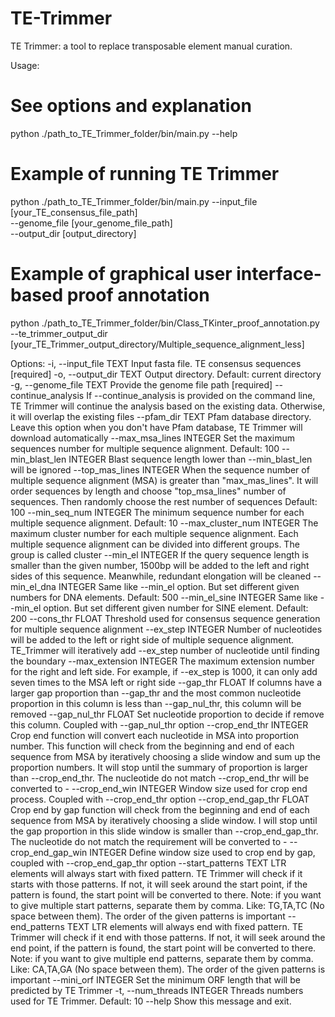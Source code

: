 # TE-Trimmer
TE Trimmer: a tool to replace transposable element manual curation.

Usage:

# See options and explanation
python ./path_to_TE_Trimmer_folder/bin/main.py --help 

# Example of running TE Trimmer
python ./path_to_TE_Trimmer_folder/bin/main.py --input_file [your_TE_consensus_file_path] \
                                               --genome_file [your_genome_file_path] \
                                               --output_dir [output_directory]
                                               
# Example of graphical user interface-based proof annotation
python ./path_to_TE_Trimmer_folder/bin/Class_TKinter_proof_annotation.py --te_trimmer_output_dir [your_TE_Trimmer_output_directory/Multiple_sequence_alignment_less] 

Options:
  -i, --input_file TEXT       Input fasta file. TE consensus sequences  [required]
  -o, --output_dir TEXT       Output directory. Default: current directory
  -g, --genome_file TEXT      Provide the genome file path  [required]
  --continue_analysis         If --continue_analysis is provided on the command line, TE Trimmer
                              will continue the analysis based on the existing data. Otherwise, it
                              will overlap the existing files
  --pfam_dir TEXT             Pfam database directory. Leave this option when you don't have Pfam
                              database, TE Trimmer will download automatically
  --max_msa_lines INTEGER     Set the maximum sequences number for multiple sequence alignment.
                              Default: 100
  --min_blast_len INTEGER     Blast sequence length lower than --min_blast_len will be ignored
  --top_mas_lines INTEGER     When the sequence number of multiple sequence alignment (MSA) is
                              greater than "max_mas_lines". It will order sequences by length and
                              choose "top_msa_lines" number of sequences. Then randomly choose the
                              rest number of sequences Default: 100
  --min_seq_num INTEGER       The minimum sequence number for each multiple sequence alignment.
                              Default: 10
  --max_cluster_num INTEGER   The maximum cluster number for each multiple sequence alignment.
                              Each multiple sequence alignment can be divided into different
                              groups. The group is called cluster
  --min_el INTEGER            If the query sequence length is smaller than the given number,
                              1500bp will be added to the left and right sides of this sequence.
                              Meanwhile, redundant elongation will be cleaned
  --min_el_dna INTEGER        Same like --min_el option. But set different given numbers for DNA
                              elements. Default: 500
  --min_el_sine INTEGER       Same like --min_el option. But set different given number for SINE
                              element. Default: 200
  --cons_thr FLOAT            Threshold used for consensus sequence generation for multiple
                              sequence alignment
  --ex_step INTEGER           Number of nucleotides will be added to the left or right side of
                              multiple sequence alignment. TE_Trimmer will iteratively add
                              --ex_step number of nucleotide until finding the boundary
  --max_extension INTEGER     The maximum extension number for the right and left side. For
                              example, if --ex_step is 1000, it can only add seven times to the
                              MSA left or right side
  --gap_thr FLOAT             If columns have a larger gap proportion than --gap_thr and the most
                              common nucleotide proportion in this column is less than
                              --gap_nul_thr, this column will be removed
  --gap_nul_thr FLOAT         Set nucleotide proportion to decide if remove this column. Coupled
                              with --gap_nul_thr option
  --crop_end_thr INTEGER      Crop end function will convert each nucleotide in MSA into
                              proportion number. This function will check from the beginning and
                              end of each sequence from MSA by iteratively choosing a slide window
                              and sum up the proportion numbers. It will stop until the summary of
                              proportion is larger than --crop_end_thr. The nucleotide do not
                              match --crop_end_thr will be converted to -
  --crop_end_win INTEGER      Window size used for crop end process. Coupled with --crop_end_thr
                              option
  --crop_end_gap_thr FLOAT    Crop end by gap function will check from the beginning and end of
                              each sequence from MSA by iteratively choosing a slide window. I
                              will stop until the gap proportion in this slide window is smaller
                              than --crop_end_gap_thr. The nucleotide do not match the requirement
                              will be converted to -
  --crop_end_gap_win INTEGER  Define window size used to crop end by gap, coupled with
                              --crop_end_gap_thr option
  --start_patterns TEXT       LTR elements will always start with fixed pattern. TE Trimmer will
                              check if it starts with those patterns. If not, it will seek around
                              the start point, if the pattern is found, the start point will be
                              converted to there. Note: if you want to give multiple start
                              patterns, separate them by comma. Like: TG,TA,TC (No space between
                              them). The order of the given patterns is important
  --end_patterns TEXT         LTR elements will always end with fixed pattern. TE Trimmer will
                              check if it end with those patterns. If not, it will seek around the
                              end point, if the pattern is found, the start point will be
                              converted to there. Note: if you want to give multiple end patterns,
                              separate them by comma. Like: CA,TA,GA (No space between them). The
                              order of the given patterns is important
  --mini_orf INTEGER          Set the minimum ORF length that will be predicted by TE Trimmer
  -t, --num_threads INTEGER   Threads numbers used for TE Trimmer. Default: 10
  --help                      Show this message and exit.

